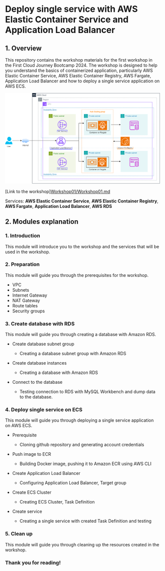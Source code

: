 # Deploy single service with AWS Elastic Container Service and Application Load Balancer

## 1. Overview
This repository contains the workshop materials for the first workshop in the First Cloud Journey Bootcamp 2024. The workshop is designed to help you understand the basics of containerized application, particularly AWS Elastic Container Service, AWS Elastic Container Registry, AWS Fargate, Application Load Balancer and how to deploy a single service application on AWS ECS.

![Architecture](static/images/Workshop.png)

[Link to the workshop][Workshop01/Workshop01.md](https://stillxthahn-workshop-01.vercel.app)

Services: **AWS Elastic Container Service**, **AWS Elastic Container Registry**, **AWS Fargate**, **Application Load Balancer**, **AWS RDS**

## 2. Modules explanation
### 1. Introduction
   
This module will introduce you to the workshop and the services that will be used in the workshop.

### 2. Preparation

This module will guide you through the prerequisites for the workshop.

- VPC
- Subnets
- Internet Gateway
- NAT Gateway
- Route tables
- Security groups

### 3. Create database with RDS

This module will guide you through creating a database with Amazon RDS.

- Create database subnet group

  - Creating a database subnet group with Amazon RDS
- Create database instances
  - Creating a database with Amazon RDS
- Connect to the database
  - Testing connection to RDS with MySQL Workbench and dump data to the database.

### 4. Deploy single service on ECS

This module will guide you through deploying a single service application on AWS ECS.

- Prerequisite

  - Cloning github repository and generating account credentials
- Push image to ECR
  - Building Docker image, pushing it to Amazon ECR using AWS CLI
- Create Application Load Balancer
  - Configuring Application Load Balancer, Target group
- Create ECS Cluster
  - Creating ECS Cluster, Task Definition
- Create service
  - Creating a single service with created Task Definition and testing

### 5. Clean up

This module will guide you through cleaning up the resources created in the workshop.

### Thank you for reading!